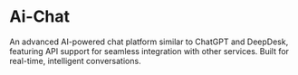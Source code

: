 # Ai-Chat
An advanced AI-powered chat platform similar to ChatGPT and DeepDesk, featuring API support for seamless integration with other services. Built for real-time, intelligent conversations.
